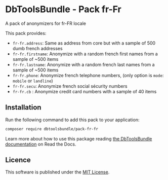 # DbToolsBundle - Pack fr-Fr
A pack of anonymizers for fr-FR locale

This pack provides:

* `fr-fr.address`: Same as address from core but with a sample of 500 dumb french addresses
* `fr-fr.firstname`: Anonymize with a random french first names from a sample of ~500 items
* `fr-fr.lastname`: Anonymize with a random french last names from a sample of ~500 items
* `fr-fr.phone`: Anonymize french telephone numbers, (only option is `mode`: `mobile` or `landline`)
* `fr-fr.secu`: Anonymize french social sécurity numbers 
* `fr-fr.cb` : Anonymize credit card numbers with a sample of 40 items

## Installation

Run the following command to add this pack to your application:

```sh
composer require dbtoolsbundle/pack-fr-fr
```

Learn more about how to use this package reading [the DbToolsBundle documentation](https://dbtoolsbundle.readthedocs.io/) on Read the Docs.

## Licence

This software is published under the [MIT License](./LICENCE.md).
